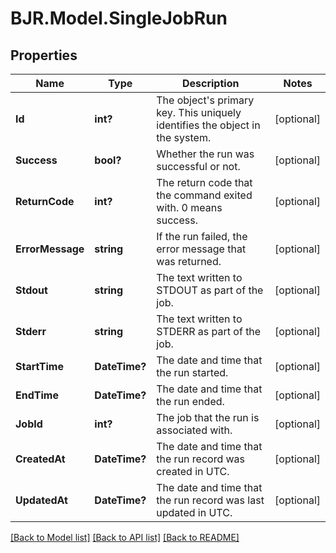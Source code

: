 # BJR.Model.SingleJobRun
## Properties

Name | Type | Description | Notes
------------ | ------------- | ------------- | -------------
**Id** | **int?** | The object&#x27;s primary key. This uniquely identifies the object in the system. | [optional] 
**Success** | **bool?** | Whether the run was successful or not. | [optional] 
**ReturnCode** | **int?** | The return code that the command exited with. 0 means success. | [optional] 
**ErrorMessage** | **string** | If the run failed, the error message that was returned. | [optional] 
**Stdout** | **string** | The text written to STDOUT as part of the job. | [optional] 
**Stderr** | **string** | The text written to STDERR as part of the job. | [optional] 
**StartTime** | **DateTime?** | The date and time that the run started. | [optional] 
**EndTime** | **DateTime?** | The date and time that the run ended. | [optional] 
**JobId** | **int?** | The job that the run is associated with. | [optional] 
**CreatedAt** | **DateTime?** | The date and time that the run record was created in UTC. | [optional] 
**UpdatedAt** | **DateTime?** | The date and time that the run record was last updated in UTC. | [optional] 

[[Back to Model list]](../README.md#documentation-for-models) [[Back to API list]](../README.md#documentation-for-api-endpoints) [[Back to README]](../README.md)


